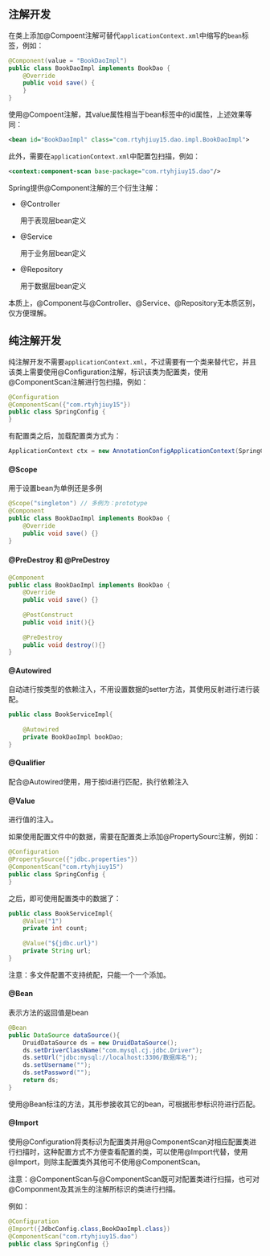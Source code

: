 ## 注解开发

在类上添加@Compoent注解可替代`applicationContext.xml`中缩写的`bean`标签，例如：

```java
@Component(value = "BookDaoImpl")
public class BookDaoImpl implements BookDao {
    @Override
    public void save() {
    }
}
```

使用@Compoent注解，其value属性相当于bean标签中的id属性，上述效果等同：

```xml
<bean id="BookDaoImpl" class="com.rtyhjiuy15.dao.impl.BookDaoImpl">
```

此外，需要在`applicationContext.xml`中配置包扫描，例如：

```xml
<context:component-scan base-package="com.rtyhjiuy15.dao"/>
```

Spring提供@Component注解的三个衍生注解：

* @Controller

  用于表现层bean定义

* @Service

  用于业务层bean定义

* @Repository

  用于数据层bean定义

本质上，@Component与@Controller、@Service、@Repository无本质区别，仅方便理解。

## 纯注解开发

纯注解开发不需要`applicationContext.xml`，不过需要有一个类来替代它，并且该类上需要使用@Configuration注解，标识该类为配置类，使用@ComponentScan注解进行包扫描，例如：

```java
@Configuration
@ComponentScan({"com.rtyhjiuy15"})
public class SpringConfig {
}
```

有配置类之后，加载配置类方式为：

```java
ApplicationContext ctx = new AnnotationConfigApplicationContext(SpringConfig.class);
```

#### @Scope

用于设置bean为单例还是多例

```java
@Scope("singleton") // 多例为：prototype
@Component
public class BookDaoImpl implements BookDao {
    @Override
    public void save() {}
}
```

#### @PreDestroy 和 @PreDestroy

```java
@Component
public class BookDaoImpl implements BookDao {
    @Override
    public void save() {}
   
    @PostConstruct
    public void init(){}
    
    @PreDestroy
    public void destroy(){}
}
```

#### @Autowired

自动进行按类型的依赖注入，不用设置数据的setter方法，其使用反射进行进行装配。

```java
public class BookServiceImpl{
 
    @Autowired
    private BookDaoImpl bookDao; 
}
```

#### @Qualifier

配合@Autowired使用，用于按id进行匹配，执行依赖注入

#### @Value

进行值的注入。

如果使用配置文件中的数据，需要在配置类上添加@PropertySourc注解，例如：

```java
@Configuration
@PropertySource({"jdbc.properties"})
@ComponentScan("com.rtyhjiuy15")
public class SpringConfig {
}
```

之后，即可使用配置类中的数据了：

```java
public class BookServiceImpl{
    @Value("1")
    private int count;
  
    @Value("${jdbc.url}")
    private String url;
}
```

注意：多文件配置不支持统配，只能一个一个添加。

#### @Bean

表示方法的返回值是bean

```java
@Bean
public DataSource dataSource(){
	DruidDataSource ds = new DruidDataSource();
	ds.setDriverClassName("com.mysql.cj.jdbc.Driver");
	ds.setUrl("jdbc:mysql://localhost:3306/数据库名");
	ds.setUsername("");
	ds.setPassword("");
	return ds;
}
```

使用@Bean标注的方法，其形参接收其它的bean，可根据形参标识符进行匹配。

#### @Import

使用@Configuration将类标识为配置类并用@ComponentScan对相应配置类进行扫描时，这种配置方式不方便查看配置的类，可以使用@Import代替，使用@Import，则除主配置类外其他可不使用@ComponentScan。

注意：@ComponentScan与@ComponentScan既可对配置类进行扫描，也可对@Componment及其派生的注解所标识的类进行扫描。

例如：

```java
@Configuration
@Import({JdbcConfig.class,BookDaoImpl.class})
@ComponentScan("com.rtyhjiuy15.dao")
public class SpringConfig {}
```

